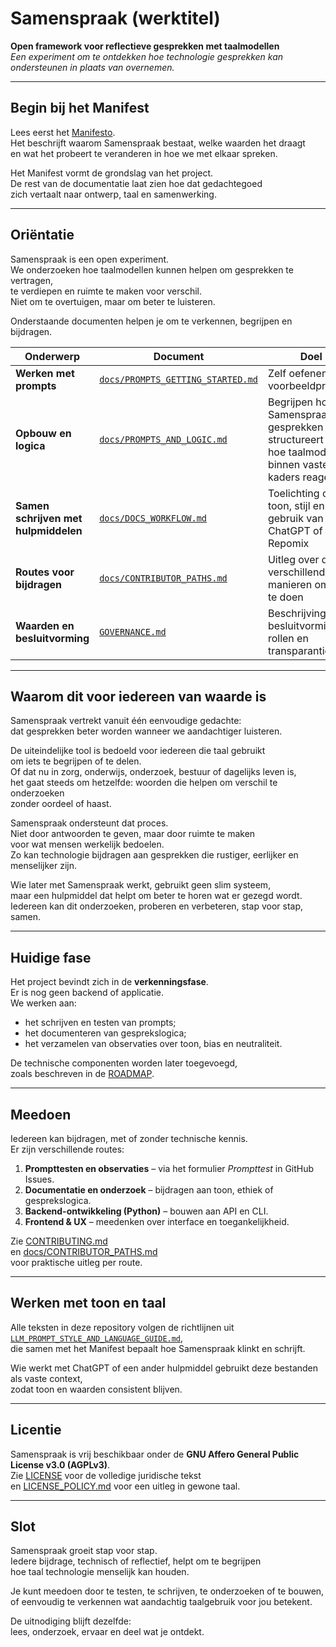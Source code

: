 # Samenspraak (werktitel)

**Open framework voor reflectieve gesprekken met taalmodellen**  
*Een experiment om te ontdekken hoe technologie gesprekken kan ondersteunen in plaats van overnemen.*

---

## Begin bij het Manifest

Lees eerst het [Manifesto](MANIFESTO.md).  
Het beschrijft waarom Samenspraak bestaat, welke waarden het draagt  
en wat het probeert te veranderen in hoe we met elkaar spreken.

Het Manifest vormt de grondslag van het project.  
De rest van de documentatie laat zien hoe dat gedachtegoed  
zich vertaalt naar ontwerp, taal en samenwerking.

---

## Oriëntatie

Samenspraak is een open experiment.  
We onderzoeken hoe taalmodellen kunnen helpen om gesprekken te vertragen,  
te verdiepen en ruimte te maken voor verschil.  
Niet om te overtuigen, maar om beter te luisteren.

Onderstaande documenten helpen je om te verkennen, begrijpen en bijdragen.

| Onderwerp | Document | Doel |
|------------|-----------|------|
| **Werken met prompts** | [`docs/PROMPTS_GETTING_STARTED.md`](docs/PROMPTS_GETTING_STARTED.md) | Zelf oefenen met voorbeeldprompts |
| **Opbouw en logica** | [`docs/PROMPTS_AND_LOGIC.md`](docs/PROMPTS_AND_LOGIC.md) | Begrijpen hoe Samenspraak gesprekken structureert en hoe taalmodellen binnen vaste kaders reageren |
| **Samen schrijven met hulpmiddelen** | [`docs/DOCS_WORKFLOW.md`](docs/DOCS_WORKFLOW.md) | Toelichting op toon, stijl en gebruik van ChatGPT of Repomix |
| **Routes voor bijdragen** | [`docs/CONTRIBUTOR_PATHS.md`](docs/CONTRIBUTOR_PATHS.md) | Uitleg over de verschillende manieren om mee te doen |
| **Waarden en besluitvorming** | [`GOVERNANCE.md`](GOVERNANCE.md) | Beschrijving van besluitvorming, rollen en transparantie |

---

## Waarom dit voor iedereen van waarde is

Samenspraak vertrekt vanuit één eenvoudige gedachte:  
dat gesprekken beter worden wanneer we aandachtiger luisteren.  

De uiteindelijke tool is bedoeld voor iedereen die taal gebruikt  
om iets te begrijpen of te delen.  
Of dat nu in zorg, onderwijs, onderzoek, bestuur of dagelijks leven is,  
het gaat steeds om hetzelfde: woorden die helpen om verschil te onderzoeken  
zonder oordeel of haast.

Samenspraak ondersteunt dat proces.  
Niet door antwoorden te geven, maar door ruimte te maken  
voor wat mensen werkelijk bedoelen.  
Zo kan technologie bijdragen aan gesprekken die rustiger, eerlijker en menselijker zijn.

Wie later met Samenspraak werkt, gebruikt geen slim systeem,  
maar een hulpmiddel dat helpt om beter te horen wat er gezegd wordt.  
Iedereen kan dit onderzoeken, proberen en verbeteren, stap voor stap, samen.

---

## Huidige fase

Het project bevindt zich in de **verkenningsfase**.  
Er is nog geen backend of applicatie.  
We werken aan:

- het schrijven en testen van prompts;  
- het documenteren van gesprekslogica;  
- het verzamelen van observaties over toon, bias en neutraliteit.

De technische componenten worden later toegevoegd,  
zoals beschreven in de [ROADMAP](ROADMAP.md).

---

## Meedoen

Iedereen kan bijdragen, met of zonder technische kennis.  
Er zijn verschillende routes:

1. **Prompttesten en observaties** – via het formulier *Prompttest* in GitHub Issues.  
2. **Documentatie en onderzoek** – bijdragen aan toon, ethiek of gesprekslogica.  
3. **Backend-ontwikkeling (Python)** – bouwen aan API en CLI.  
4. **Frontend & UX** – meedenken over interface en toegankelijkheid.

Zie [CONTRIBUTING.md](CONTRIBUTING.md)  
en [docs/CONTRIBUTOR_PATHS.md](docs/CONTRIBUTOR_PATHS.md)  
voor praktische uitleg per route.

---

## Werken met toon en taal

Alle teksten in deze repository volgen de richtlijnen uit  
[`LLM_PROMPT_STYLE_AND_LANGUAGE_GUIDE.md`](LLM_PROMPT_STYLE_AND_LANGUAGE_GUIDE.md),  
die samen met het Manifest bepaalt hoe Samenspraak klinkt en schrijft.  

Wie werkt met ChatGPT of een ander hulpmiddel gebruikt deze bestanden als vaste context,  
zodat toon en waarden consistent blijven.

---

## Licentie

Samenspraak is vrij beschikbaar onder de **GNU Affero General Public License v3.0 (AGPLv3)**.  
Zie [LICENSE](LICENSE) voor de volledige juridische tekst  
en [LICENSE_POLICY.md](LICENSE_POLICY.md) voor een uitleg in gewone taal.

---

## Slot

Samenspraak groeit stap voor stap.  
Iedere bijdrage, technisch of reflectief, helpt om te begrijpen  
hoe taal technologie menselijk kan houden.  

Je kunt meedoen door te testen, te schrijven, te onderzoeken of te bouwen,  
of eenvoudig te verkennen wat aandachtig taalgebruik voor jou betekent.  

De uitnodiging blijft dezelfde:  
lees, onderzoek, ervaar en deel wat je ontdekt.
